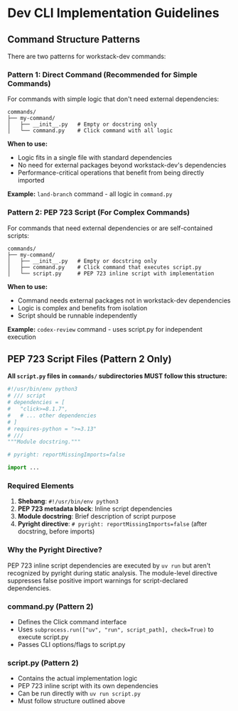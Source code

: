 # Dev CLI Implementation Guidelines

## Command Structure Patterns

There are two patterns for workstack-dev commands:

### Pattern 1: Direct Command (Recommended for Simple Commands)

For commands with simple logic that don't need external dependencies:

```
commands/
├── my-command/
│   ├── __init__.py   # Empty or docstring only
│   └── command.py    # Click command with all logic
```

**When to use:**

- Logic fits in a single file with standard dependencies
- No need for external packages beyond workstack-dev's dependencies
- Performance-critical operations that benefit from being directly imported

**Example:** `land-branch` command - all logic in `command.py`

### Pattern 2: PEP 723 Script (For Complex Commands)

For commands that need external dependencies or are self-contained scripts:

```
commands/
├── my-command/
│   ├── __init__.py   # Empty or docstring only
│   ├── command.py    # Click command that executes script.py
│   └── script.py     # PEP 723 inline script with implementation
```

**When to use:**

- Command needs external packages not in workstack-dev dependencies
- Logic is complex and benefits from isolation
- Script should be runnable independently

**Example:** `codex-review` command - uses script.py for independent execution

## PEP 723 Script Files (Pattern 2 Only)

**All `script.py` files in `commands/` subdirectories MUST follow this structure:**

```python
#!/usr/bin/env python3
# /// script
# dependencies = [
#   "click>=8.1.7",
#   # ... other dependencies
# ]
# requires-python = ">=3.13"
# ///
"""Module docstring."""

# pyright: reportMissingImports=false

import ...
```

### Required Elements

1. **Shebang**: `#!/usr/bin/env python3`
2. **PEP 723 metadata block**: Inline script dependencies
3. **Module docstring**: Brief description of script purpose
4. **Pyright directive**: `# pyright: reportMissingImports=false` (after docstring, before imports)

### Why the Pyright Directive?

PEP 723 inline script dependencies are executed by `uv run` but aren't recognized by pyright during static analysis. The module-level directive suppresses false positive import warnings for script-declared dependencies.

### command.py (Pattern 2)

- Defines the Click command interface
- Uses `subprocess.run(["uv", "run", script_path], check=True)` to execute script.py
- Passes CLI options/flags to script.py

### script.py (Pattern 2)

- Contains the actual implementation logic
- PEP 723 inline script with its own dependencies
- Can be run directly with `uv run script.py`
- Must follow structure outlined above
